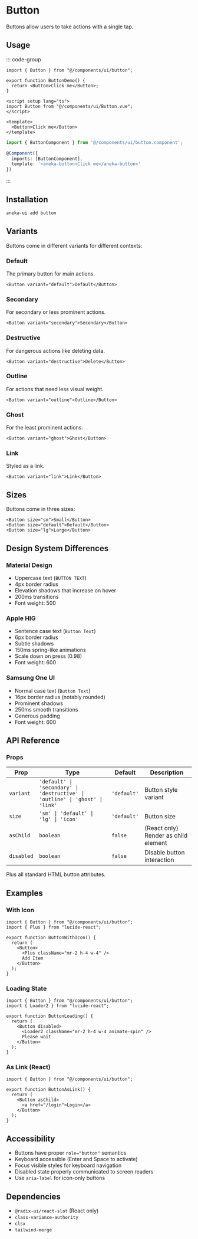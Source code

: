 # Button

Buttons allow users to take actions with a single tap.

## Usage

::: code-group

```tsx [React]
import { Button } from "@/components/ui/button";

export function ButtonDemo() {
  return <Button>Click me</Button>;
}
```

```vue [Vue]
<script setup lang="ts">
import Button from "@/components/ui/Button.vue";
</script>

<template>
  <Button>Click me</Button>
</template>
```

```ts [Angular]
import { ButtonComponent } from '@/components/ui/button.component';

@Component({
  imports: [ButtonComponent],
  template: '<aneka-button>Click me</aneka-button>'
})
```

:::

## Installation

```bash
aneka-ui add button
```

## Variants

Buttons come in different variants for different contexts:

### Default

The primary button for main actions.

```tsx
<Button variant="default">Default</Button>
```

### Secondary

For secondary or less prominent actions.

```tsx
<Button variant="secondary">Secondary</Button>
```

### Destructive

For dangerous actions like deleting data.

```tsx
<Button variant="destructive">Delete</Button>
```

### Outline

For actions that need less visual weight.

```tsx
<Button variant="outline">Outline</Button>
```

### Ghost

For the least prominent actions.

```tsx
<Button variant="ghost">Ghost</Button>
```

### Link

Styled as a link.

```tsx
<Button variant="link">Link</Button>
```

## Sizes

Buttons come in three sizes:

```tsx
<Button size="sm">Small</Button>
<Button size="default">Default</Button>
<Button size="lg">Large</Button>
```

## Design System Differences

### Material Design

- Uppercase text (`BUTTON TEXT`)
- 4px border radius
- Elevation shadows that increase on hover
- 200ms transitions
- Font weight: 500

### Apple HIG

- Sentence case text (`Button Text`)
- 6px border radius
- Subtle shadows
- 150ms spring-like animations
- Scale down on press (0.98)
- Font weight: 600

### Samsung One UI

- Normal case text (`Button Text`)
- 16px border radius (notably rounded)
- Prominent shadows
- 250ms smooth transitions
- Generous padding
- Font weight: 600

## API Reference

### Props

| Prop       | Type                                                                          | Default     | Description                          |
| ---------- | ----------------------------------------------------------------------------- | ----------- | ------------------------------------ |
| `variant`  | `'default' \| 'secondary' \| 'destructive' \| 'outline' \| 'ghost' \| 'link'` | `'default'` | Button style variant                 |
| `size`     | `'sm' \| 'default' \| 'lg' \| 'icon'`                                         | `'default'` | Button size                          |
| `asChild`  | `boolean`                                                                     | `false`     | (React only) Render as child element |
| `disabled` | `boolean`                                                                     | `false`     | Disable button interaction           |

Plus all standard HTML button attributes.

## Examples

### With Icon

```tsx
import { Button } from "@/components/ui/button";
import { Plus } from "lucide-react";

export function ButtonWithIcon() {
  return (
    <Button>
      <Plus className="mr-2 h-4 w-4" />
      Add Item
    </Button>
  );
}
```

### Loading State

```tsx
import { Button } from "@/components/ui/button";
import { Loader2 } from "lucide-react";

export function ButtonLoading() {
  return (
    <Button disabled>
      <Loader2 className="mr-2 h-4 w-4 animate-spin" />
      Please wait
    </Button>
  );
}
```

### As Link (React)

```tsx
import { Button } from "@/components/ui/button";

export function ButtonAsLink() {
  return (
    <Button asChild>
      <a href="/login">Login</a>
    </Button>
  );
}
```

## Accessibility

- Buttons have proper `role="button"` semantics
- Keyboard accessible (Enter and Space to activate)
- Focus visible styles for keyboard navigation
- Disabled state properly communicated to screen readers
- Use `aria-label` for icon-only buttons

## Dependencies

- `@radix-ui/react-slot` (React only)
- `class-variance-authority`
- `clsx`
- `tailwind-merge`
